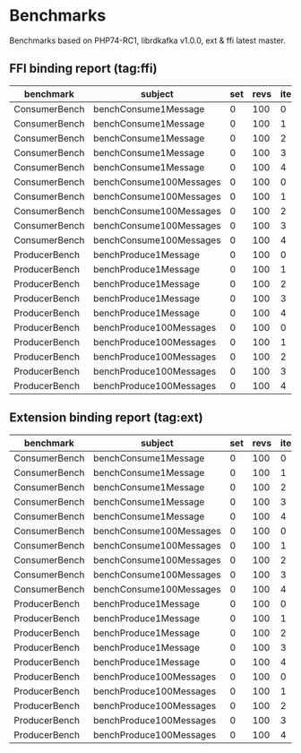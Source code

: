 # Benchmarks

Benchmarks based on PHP74-RC1, librdkafka v1.0.0, ext & ffi latest master.

## FFI binding report (tag:ffi)

| benchmark     | subject                 | set | revs | iter | mem_peak   | time_rev     | comp_z_value | comp_deviation |
|---------------|-------------------------|-----|------|------|------------|--------------|--------------|----------------|
| ConsumerBench | benchConsume1Message    | 0   | 100  | 0    | 1,116,440b | 26,294.860μs | +0.54σ       | +1.16%         |
| ConsumerBench | benchConsume1Message    | 0   | 100  | 1    | 1,116,440b | 26,322.230μs | +0.59σ       | +1.26%         |
| ConsumerBench | benchConsume1Message    | 0   | 100  | 2    | 1,116,440b | 25,377.340μs | -1.1σ        | -2.37%         |
| ConsumerBench | benchConsume1Message    | 0   | 100  | 3    | 1,116,440b | 26,689.800μs | +1.24σ       | +2.68%         |
| ConsumerBench | benchConsume1Message    | 0   | 100  | 4    | 1,116,440b | 25,284.020μs | -1.27σ       | -2.73%         |
| ConsumerBench | benchConsume100Messages | 0   | 100  | 0    | 1,116,440b | 37,202.170μs | +0.52σ       | +0.41%         |
| ConsumerBench | benchConsume100Messages | 0   | 100  | 1    | 1,116,440b | 36,589.170μs | -1.57σ       | -1.25%         |
| ConsumerBench | benchConsume100Messages | 0   | 100  | 2    | 1,116,440b | 36,833.570μs | -0.74σ       | -0.59%         |
| ConsumerBench | benchConsume100Messages | 0   | 100  | 3    | 1,116,440b | 37,252.650μs | +0.69σ       | +0.54%         |
| ConsumerBench | benchConsume100Messages | 0   | 100  | 4    | 1,116,440b | 37,377.320μs | +1.11σ       | +0.88%         |
| ProducerBench | benchProduce1Message    | 0   | 100  | 0    | 1,112,584b | 3,949.540μs  | -0.92σ       | -2.48%         |
| ProducerBench | benchProduce1Message    | 0   | 100  | 1    | 1,112,584b | 4,107.640μs  | +0.53σ       | +1.43%         |
| ProducerBench | benchProduce1Message    | 0   | 100  | 2    | 1,112,584b | 4,124.900μs  | +0.69σ       | +1.85%         |
| ProducerBench | benchProduce1Message    | 0   | 100  | 3    | 1,112,584b | 3,892.930μs  | -1.44σ       | -3.88%         |
| ProducerBench | benchProduce1Message    | 0   | 100  | 4    | 1,112,584b | 4,174.590μs  | +1.15σ       | +3.08%         |
| ProducerBench | benchProduce100Messages | 0   | 100  | 0    | 1,112,584b | 5,724.040μs  | -0.31σ       | -0.59%         |
| ProducerBench | benchProduce100Messages | 0   | 100  | 1    | 1,112,584b | 5,767.160μs  | +0.09σ       | +0.16%         |
| ProducerBench | benchProduce100Messages | 0   | 100  | 2    | 1,112,584b | 5,943.050μs  | +1.69σ       | +3.22%         |
| ProducerBench | benchProduce100Messages | 0   | 100  | 3    | 1,112,584b | 5,600.800μs  | -1.43σ       | -2.73%         |
| ProducerBench | benchProduce100Messages | 0   | 100  | 4    | 1,112,584b | 5,753.730μs  | -0.04σ       | -0.07%         |

## Extension binding report (tag:ext)

| benchmark     | subject                 | set | revs | iter | mem_peak | time_rev     | comp_z_value | comp_deviation |
|---------------|-------------------------|-----|------|------|----------|--------------|--------------|----------------|
| ConsumerBench | benchConsume1Message    | 0   | 100  | 0    | 873,672b | 24,403.420μs | -0.17σ       | -0.2%          |
| ConsumerBench | benchConsume1Message    | 0   | 100  | 1    | 873,672b | 24,167.610μs | -1σ          | -1.16%         |
| ConsumerBench | benchConsume1Message    | 0   | 100  | 2    | 873,672b | 24,137.930μs | -1.1σ        | -1.28%         |
| ConsumerBench | benchConsume1Message    | 0   | 100  | 3    | 873,672b | 24,863.220μs | +1.44σ       | +1.68%         |
| ConsumerBench | benchConsume1Message    | 0   | 100  | 4    | 873,672b | 24,687.290μs | +0.83σ       | +0.96%         |
| ConsumerBench | benchConsume100Messages | 0   | 100  | 0    | 873,672b | 35,833.390μs | +0.78σ       | +0.64%         |
| ConsumerBench | benchConsume100Messages | 0   | 100  | 1    | 873,672b | 35,641.940μs | +0.13σ       | +0.10%         |
| ConsumerBench | benchConsume100Messages | 0   | 100  | 2    | 873,672b | 35,996.290μs | +1.34σ       | +1.10%         |
| ConsumerBench | benchConsume100Messages | 0   | 100  | 3    | 873,672b | 35,234.090μs | -1.27σ       | -1.04%         |
| ConsumerBench | benchConsume100Messages | 0   | 100  | 4    | 873,672b | 35,317.830μs | -0.98σ       | -0.81%         |
| ProducerBench | benchProduce1Message    | 0   | 100  | 0    | 873,248b | 3,528.540μs  | -0.66σ       | -1.59%         |
| ProducerBench | benchProduce1Message    | 0   | 100  | 1    | 873,248b | 3,519.670μs  | -0.76σ       | -1.84%         |
| ProducerBench | benchProduce1Message    | 0   | 100  | 2    | 873,248b | 3,580.760μs  | -0.06σ       | -0.14%         |
| ProducerBench | benchProduce1Message    | 0   | 100  | 3    | 873,248b | 3,753.380μs  | +1.94σ       | +4.68%         |
| ProducerBench | benchProduce1Message    | 0   | 100  | 4    | 873,248b | 3,546.100μs  | -0.46σ       | -1.1%          |
| ProducerBench | benchProduce100Messages | 0   | 100  | 0    | 873,248b | 5,469.110μs  | -0.55σ       | -1.21%         |
| ProducerBench | benchProduce100Messages | 0   | 100  | 1    | 873,248b | 5,586.840μs  | +0.42σ       | +0.91%         |
| ProducerBench | benchProduce100Messages | 0   | 100  | 2    | 873,248b | 5,609.810μs  | +0.61σ       | +1.33%         |
| ProducerBench | benchProduce100Messages | 0   | 100  | 3    | 873,248b | 5,680.360μs  | +1.19σ       | +2.60%         |
| ProducerBench | benchProduce100Messages | 0   | 100  | 4    | 873,248b | 5,335.190μs  | -1.66σ       | -3.63%         |
